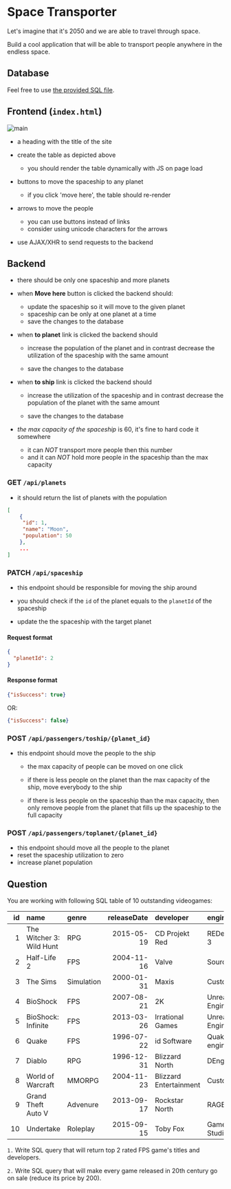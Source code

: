 # Space Transporter

Let's imagine that it's 2050 and we are able to travel through space.

Build a cool application that will be able to transport people anywhere in the
endless space.

## Database

Feel free to use [the provided SQL file](assets/space-transporter.sql).

## Frontend (`index.html`)

![main](assets/main.png)

- a heading with the title of the site

- create the table as depicted above

  - you should render the table dynamically with JS on page load

- buttons to move the spaceship to any planet

  - if you click 'move here', the table should re-render

- arrows to move the people

  - you can use buttons instead of links
  - consider using unicode characters for the arrows

- use AJAX/XHR to send requests to the backend

## Backend

- there should be only one spaceship and more planets

- when **Move here** button is clicked the backend should:

  - update the spaceship so it will move to the given planet
  - spaceship can be only at one planet at a time
  - save the changes to the database

- when **to planet** link is clicked the backend should

  - increase the population of the planet and in contrast decrease the
    utilization of the spaceship with the same amount

  - save the changes to the database

- when **to ship** link is clicked the backend should

  - increase the utilization of the spaceship and in contrast decrease the
    population of the planet with the same amount

  - save the changes to the database

- *the max capacity of the spaceship* is 60, it's fine to hard code it somewhere

  - it can *NOT* transport more people then this number
  - and it can *NOT* hold more people in the spaceship than the max capacity

### GET `/api/planets`

- it should return the list of planets with the population

```json
[
    {
     "id": 1,
     "name": "Moon",
     "population": 50
    },
    ...
]
```

### PATCH `/api/spaceship`

- this endpoint should be responsible for moving the ship around

- you should check if the `id` of the planet equals to the `planetId` of the spaceship

- update the the spaceship with the target planet

#### Request format

```json
{
  "planetId": 2
}
```

#### Response format

```json
{"isSuccess": true}
```

OR:

```json
{"isSuccess": false}
```

### POST `/api/passengers/toship/{planet_id}`

- this endpoint should move the people to the ship

  - the max capacity of people can be moved on one click

  - if there is less people on the planet than the max capacity of the ship,
    move everybody to the ship

  - if there is less people on the spaceship than the max capacity, then only
    remove people from the planet that fills up the spaceship to the full
    capacity

### POST `/api/passengers/toplanet/{planet_id}`

- this endpoint should move all the people to the planet
- reset the spaceship utilization to zero
- increase planet population

## Question

You are working with following SQL table of 10 outstanding videogames:

| id | name                     | genre      | releaseDate | developer              | engine            | price | rating |
|---:|:-------------------------|:-----------|------------:|:-----------------------|:------------------|------:|-------:|
|  1 | The Witcher 3: Wild Hunt | RPG        |  2015-05-19 | CD Projekt Red         | REDengine 3       |  1499 |    9.2 |
|  2 | Half-Life 2              | FPS        |  2004-11-16 | Valve                  | Source            |   299 |    8.7 |
|  3 | The Sims                 | Simulation |  2000-01-31 | Maxis                  | Custom            |   199 |      9 |
|  4 | BioShock                 | FPS        |  2007-08-21 | 2K                     | Unreal Engine 2.5 |   350 |    9.1 |
|  5 | BioShock: Infinite       | FPS        |  2013-03-26 | Irrational Games       | Unreal Engine 3   |   699 |    8.4 |
|  6 | Quake                    | FPS        |  1996-07-22 | id Software            | Quake engine      |   299 |    8.6 |
|  7 | Diablo                   | RPG        |  1996-12-31 | Blizzard North         | DEngine           |   299 |    8.9 |
|  8 | World of Warcraft        | MMORPG     |  2004-11-23 | Blizzard Entertainment | Custom            |   499 |    8.8 |
|  9 | Grand Theft Auto V       | Advenure   |  2013-09-17 | Rockstar North         | RAGE              |   899 |    8.8 |
| 10 | Undertake                | Roleplay   |  2015-09-15 | Toby Fox               | GameMaker Studio  |   399 |    9.1 |

`1.` Write SQL query that will return top 2 rated FPS game's 
titles and developers.

`2.` Write SQL query that will make every game released in 20th century 
go on sale (reduce its price by 200).

